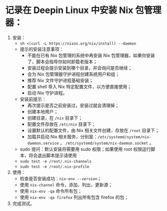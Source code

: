 # 记录在 Deepin Linux 中安装 Nix 包管理器：

1. 安装：
    - ```sh <(curl -L https://nixos.org/nix/install) --daemon```
    - 提示的安装注意事项：
        - 不能在已有 Nix 包管理的系统中再安装 Nix 包管理器，如果你安装了，脚本会指导你如何卸载老版本；
        - 安装过程会提示安装到哪个目录，并会询问是否继续；
        - 会为 Nix 包管理器守护进程创建系统用户和组；
        - 推荐 Nix 文件守护进程基础安装；
        - 配置 shell 导入 Nix 特定配置文件，以方便直接使用；
        - 启动 Nix 守护进程。
    - 安装前提示：
        - 再次提示是否之前安装过，安装过就会清理掉；
        - 创建本地用户；
        - 创建目录，在 ```/nix``` 目录下；
        - 配置文件存放在 ```/etc/nix``` 目录下；
        - 设置默认的配置文件，由 Nix 相关文件创建，存放在 ```/root``` 目录下；
        - 加载并启动 Nix 相关服务，分别是：```/etc/systemd/system/nix-daemon.service``` ， ```/etc/systemd/system/nix-daemon.socket``` 。
    - sudo 提问：默认安装将需要用 sudo 权限；如果使用 root 权限运行脚本，将会退出脚本提示请使用
    - ```sudo test -e /root/.nix-channels```
    - ```sudo test -e /root/.nix-profile```
2. 使用：
    - 检查是否安装成功：```nix-env --version```；
    - 使用 ```nix-channel``` 命令，添加，列出，更新源；
    - 使用 ```nix-env -qa``` 命令所有包；
    - 使用 ```nix-env -qa firefox``` 列出所有包含 firefox 的包；
3. 完成测试。